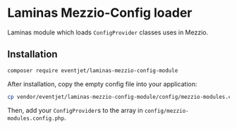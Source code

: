 # Laminas Mezzio-Config loader

Laminas module which loads `ConfigProvider` classes uses in Mezzio.

## Installation
```bash
composer require eventjet/laminas-mezzio-config-module
```

After installation, copy the empty config file into your application:
```bash
cp vendor/eventjet/laminas-mezzio-config-module/config/mezzio-modules.config.php ./config/
```

Then, add your `ConfigProvider`s to the array in `config/mezzio-modules.config.php`.
